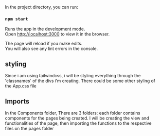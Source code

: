 In the project directory, you can run:

### `npm start`

Runs the app in the development mode.\
Open [http://localhost:3000](http://localhost:3000) to view it in the browser.

The page will reload if you make edits.\
You will also see any lint errors in the console.

## styling
Since i am using tailwindcss, i will be styling everything through the 'classnames' of the divs i'm creating. There could be some other styling of the App.css file

## Imports
In the Components folder, There are 3 folders; each folder contains components for the pages being created. I will be creating the view and functionalities of the page, then importing the functions to the respective files on the pages folder